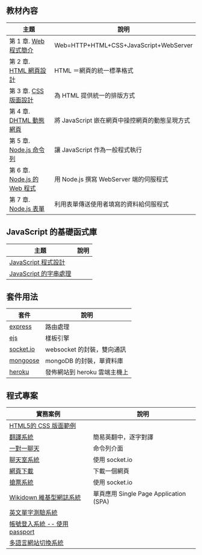 ## 教材內容

| 主題                                  |   說明                                |
|--------------------------------------|------------------------------------------|
| 第 1 章. [Web 程式簡介](introduction.html) | Web=HTTP+HTML+CSS+JavaScript+WebServer  |
| 第 2 章. [HTML 網頁設計](html.html)   |  HTML ＝網頁的統一標準格式  |
| 第 3 章. [CSS 版面設計](css.html)     |  為 HTML 提供統一的排版方式    |
| 第 4 章. [DHTML 動態網頁](dhtml.html) |   將 JavaScript 嵌在網頁中操控網頁的動態呈現方式  |
| 第 5 章. [Node.js 命令列](node.html)  | 讓 JavaScript 作為一般程式執行       |
| 第 6 章. [Node.js 的 Web 程式](node_web.html)|   用 Node.js 撰寫 WebServer 端的伺服程式   |
| 第 7 章. [Node.js 表單](node_form.html)  |   利用表單傳送使用者填寫的資料給伺服程式  |

## JavaScript 的基礎函式庫

| 主題                                  |   說明                                |
|--------------------------------------|------------------------------------------|
| [JavaScript 程式設計](javascript.html) |                                 |
| [JavaScript 的字串處理](javascript_string.html) |                        |


## 套件用法

| 套件                               |   說明                                |
|--------------------------------------|------------------------------------------|
| [express](express.html)  |  路由處理      |
| [ejs](ejs.html)  |   樣板引擎   |
| [socket.io](socket.io.html)  | websocket 的封裝，雙向通訊    |
| [mongoose](mongoose.html)  |  mongoDB 的封裝，單資料庫   |
| [heroku](heroku.html)  | 發佈網站到 heroku 雲端主機上 |

## 程式專案 

| 實務案例                               |   說明                                |
|--------------------------------------|------------------------------------------|
| [HTML5的 CSS 版面範例](html5css_sample.html)  |      |
| [翻譯系統](mt.html)  |  簡易英翻中，逐字對譯    |
| [一對一聊天](chat11.html)  |  命令列介面    |
| [聊天室系統](chat.html)  |  使用  socket.io    |
| [網頁下載](pageget.html)  |  下載一個網頁    |
| [搶票系統](ticket.html)  |   使用  socket.io       |
| [Wikidown 維基型網誌系統](wikidown.html)  | 單頁應用 Single Page Application (SPA)   |
| [英文單字測驗系統](elearn.html)  |                                        |
| [帳號登入系統 -- 使用 passport](login.html)  |                                        |
| [多語言網站切換系統](login.html)  |                                        |


